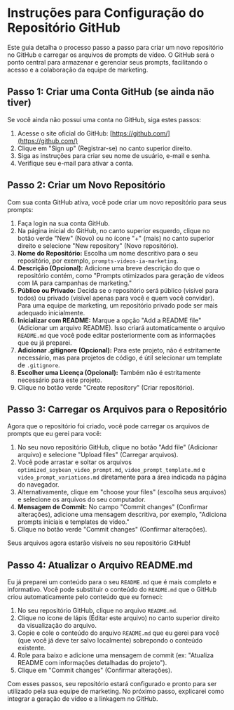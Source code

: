# Instruções para Configuração do Repositório GitHub

Este guia detalha o processo passo a passo para criar um novo repositório no GitHub e carregar os arquivos de prompts de vídeo. O GitHub será o ponto central para armazenar e gerenciar seus prompts, facilitando o acesso e a colaboração da equipe de marketing.

## Passo 1: Criar uma Conta GitHub (se ainda não tiver)

Se você ainda não possui uma conta no GitHub, siga estes passos:

1.  Acesse o site oficial do GitHub: [https://github.com/](https://github.com/)
2.  Clique em "Sign up" (Registrar-se) no canto superior direito.
3.  Siga as instruções para criar seu nome de usuário, e-mail e senha.
4.  Verifique seu e-mail para ativar a conta.

## Passo 2: Criar um Novo Repositório

Com sua conta GitHub ativa, você pode criar um novo repositório para seus prompts:

1.  Faça login na sua conta GitHub.
2.  Na página inicial do GitHub, no canto superior esquerdo, clique no botão verde "New" (Novo) ou no ícone "+" (mais) no canto superior direito e selecione "New repository" (Novo repositório).
3.  **Nome do Repositório:** Escolha um nome descritivo para o seu repositório, por exemplo, `prompts-videos-ia-marketing`.
4.  **Descrição (Opcional):** Adicione uma breve descrição do que o repositório contém, como "Prompts otimizados para geração de vídeos com IA para campanhas de marketing."
5.  **Público ou Privado:** Decida se o repositório será público (visível para todos) ou privado (visível apenas para você e quem você convidar). Para uma equipe de marketing, um repositório privado pode ser mais adequado inicialmente.
6.  **Inicializar com README:** Marque a opção "Add a README file" (Adicionar um arquivo README). Isso criará automaticamente o arquivo `README.md` que você pode editar posteriormente com as informações que eu já preparei.
7.  **Adicionar .gitignore (Opcional):** Para este projeto, não é estritamente necessário, mas para projetos de código, é útil selecionar um template de `.gitignore`.
8.  **Escolher uma Licença (Opcional):** Também não é estritamente necessário para este projeto.
9.  Clique no botão verde "Create repository" (Criar repositório).

## Passo 3: Carregar os Arquivos para o Repositório

Agora que o repositório foi criado, você pode carregar os arquivos de prompts que eu gerei para você:

1.  No seu novo repositório GitHub, clique no botão "Add file" (Adicionar arquivo) e selecione "Upload files" (Carregar arquivos).
2.  Você pode arrastar e soltar os arquivos `optimized_soybean_video_prompt.md`, `video_prompt_template.md` e `video_prompt_variations.md` diretamente para a área indicada na página do navegador.
3.  Alternativamente, clique em "choose your files" (escolha seus arquivos) e selecione os arquivos do seu computador.
4.  **Mensagem de Commit:** No campo "Commit changes" (Confirmar alterações), adicione uma mensagem descritiva, por exemplo, "Adiciona prompts iniciais e templates de vídeo."
5.  Clique no botão verde "Commit changes" (Confirmar alterações).

Seus arquivos agora estarão visíveis no seu repositório GitHub!

## Passo 4: Atualizar o Arquivo README.md

Eu já preparei um conteúdo para o seu `README.md` que é mais completo e informativo. Você pode substituir o conteúdo do `README.md` que o GitHub criou automaticamente pelo conteúdo que eu forneci:

1.  No seu repositório GitHub, clique no arquivo `README.md`.
2.  Clique no ícone de lápis (Editar este arquivo) no canto superior direito da visualização do arquivo.
3.  Copie e cole o conteúdo do arquivo `README.md` que eu gerei para você (que você já deve ter salvo localmente) sobrepondo o conteúdo existente.
4.  Role para baixo e adicione uma mensagem de commit (ex: "Atualiza README com informações detalhadas do projeto").
5.  Clique em "Commit changes" (Confirmar alterações).

Com esses passos, seu repositório estará configurado e pronto para ser utilizado pela sua equipe de marketing. No próximo passo, explicarei como integrar a geração de vídeo e a linkagem no GitHub.

